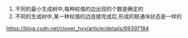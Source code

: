 
1. 不同的最小生成树中,每种权值的边出现的个数是确定的
2. 不同的生成树中,某一种权值的边连接完成后,形成的联通块状态是一样的

https://blog.csdn.net/clover_hxy/article/details/69397184
